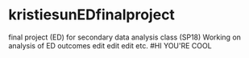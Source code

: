 # kristiesunEDfinalproject
final project (ED) for secondary data analysis class (SP18)
Working on analysis of ED outcomes
edit edit edit etc.
#HI YOU'RE COOL
